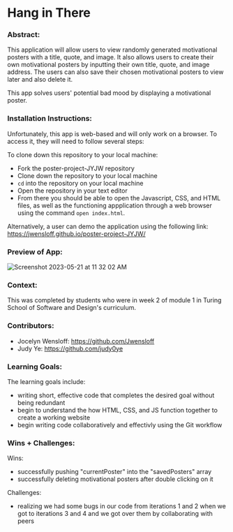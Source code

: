 # Hang in There  

### Abstract:
[//]: <> (Briefly describe what you built and its features. What problem is the app solving? How does this application solve that problem?)
This application will allow users to view randomly generated motivational posters with a title, quote, and image. It also allows users to create their own motivational posters by inputting their own title, quote, and image address. The users can also save their chosen motivational posters to view later and also delete it.

This app solves users' potential bad mood by displaying a motivational poster.

### Installation Instructions:
[//]: <> (What steps does a person have to take to get your app cloned down and running?)
Unfortunately, this app is web-based and will only work on a browser. To access it, they will need to follow several steps: 

To clone down this repository to your local machine:
* Fork the poster-project-JYJW repository
* Clone down the repository to your local machine
* `cd` into the repository on your local machine
* Open the repository in your text editor
* From there you should be able to open the Javascript, CSS, and HTML files, as well as the functioning appplication through a web browser using the command `open index.html`. 

Alternatively, a user can demo the application using the following link:
 https://jwensloff.github.io/poster-project-JYJW/ 

### Preview of App:
[//]: <> (Provide ONE gif or screenshot of your application - choose the "coolest" piece of functionality to show off.)
![Screenshot 2023-05-21 at 11 32 02 AM](https://github.com/Jwensloff/poster-project-JYJW/assets/129805348/273fbf61-a043-4592-b0f5-46722b14f22c)

### Context:
[//]: <> (Give some context for the project here. How long did you have to work on it? How far into the Turing program are you?)
This was completed by students who were in week 2 of module 1 in Turing School of Software and Design's curriculum. 

### Contributors:
[//]: <> (Who worked on this application? Link to their GitHubs.)
- Jocelyn Wensloff: https://github.com/Jwensloff
- Judy Ye: https://github.com/judy0ye

### Learning Goals:
[//]: <> (What were the learning goals of this project? What tech did you work with?)
The learning goals include:
- writing short, effective code that completes the desired goal without being redundant
- begin to understand the how HTML, CSS, and JS function together to create a working website
- begin writing code collaboratively and effectivly using the Git workflow

### Wins + Challenges:
[//]: <> (What are 2-3 wins you have from this project? What were some challenges you faced - and how did you get over them?)
Wins:
- successfully pushing "currentPoster" into the "savedPosters" array
- successfully deleting motivational posters after double clicking on it

Challenges:
- realizing we had some bugs in our code from iterations 1 and 2 when we got to iterations 3 and 4 and we got over them by collaborating with peers 
